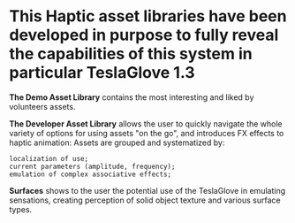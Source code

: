 # This Haptic asset libraries have been developed in purpose to fully reveal the capabilities of this system in particular TeslaGlove 1.3

**The Demo Asset Library** contains the most interesting and liked by volunteers assets.

**The Developer Asset Library** allows the user to quickly navigate the whole variety of options for using assets "on the go", and introduces FX effects to haptic animation:
Assets are grouped and systematized by:

    localization of use;
    current parameters (amplitude, frequency);
    emulation of complex associative effects;

**Surfaces** shows to the user the potential use of the TeslaGlove in emulating sensations, creating perception of solid object texture and various surface types.